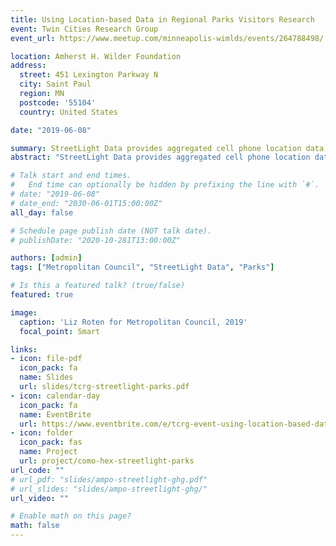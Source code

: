 ```yaml
---
title: Using Location-based Data in Regional Parks Visitors Research
event: Twin Cities Research Group
event_url: https://www.meetup.com/minneapolis-wimlds/events/264788498/

location: Amherst H. Wilder Foundation
address:
  street: 451 Lexington Parkway N
  city: Saint Paul
  region: MN
  postcode: '55104'
  country: United States

date: "2019-06-08"

summary: StreetLight Data provides aggregated cell phone location data for transportation research. This talk will examine how the Research Team at the Metropolitan Council is using StreetLight to analyze visitor patterns in regional parks. 
abstract: "StreetLight Data provides aggregated cell phone location data for transportation research. This talk will examine how the Research Team at the Metropolitan Council is using StreetLight to analyze visitor patterns in regional parks. We will cover topics including inferring traveler demographics -- such as race, income, education, and family status -- and limitations of the data. Finally, we will explore interactive visualizations using this powerful data source."

# Talk start and end times.
#   End time can optionally be hidden by prefixing the line with `#`.
# date: "2019-06-08"
# date_end: "2030-06-01T15:00:00Z"
all_day: false

# Schedule page publish date (NOT talk date).
# publishDate: "2020-10-281T13:00:00Z"

authors: [admin]
tags: ["Metropolitan Council", "StreetLight Data", "Parks"]

# Is this a featured talk? (true/false)
featured: true

image:
  caption: 'Liz Roten for Metropolitan Council, 2019'
  focal_point: Smart

links:
- icon: file-pdf
  icon_pack: fa
  name: Slides
  url: slides/tcrg-streetlight-parks.pdf
- icon: calendar-day
  icon_pack: fa
  name: EventBrite
  url: https://www.eventbrite.com/e/tcrg-event-using-location-based-data-in-regional-parks-visitors-research-registration-60382855747#
- icon: folder
  icon_pack: fas
  name: Project
  url: project/como-hex-streetlight-parks
url_code: ""
# url_pdf: "slides/ampo-streetlight-ghg.pdf"
# url_slides: "slides/ampo-streetlight-ghg/"
url_video: ""

# Enable math on this page?
math: false
---
```

